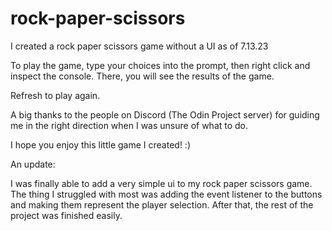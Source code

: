 # rock-paper-scissors

I created a rock paper scissors game without a UI as of 7.13.23

To play the game, type your choices into the prompt, then right click and inspect the console. There, you will see the results of the game.

Refresh to play again.

A big thanks to the people on Discord (The Odin Project server) for guiding me in the right direction when I was unsure of what to do.

I hope you enjoy this little game I created! :)

An update:

I was finally able to add a very simple ui to my rock paper scissors game. The thing I struggled with most was adding the event listener to the buttons and making them represent the player selection. After that, the rest of the project was finished easily.
